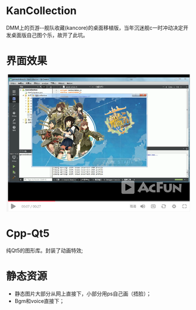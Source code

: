 # KanCollection
DMM上的页游--舰队收藏(kancore)的桌面移植版，当年沉迷舰c一时冲动决定开发桌面版自己图个乐，故开了此坑。

# 界面效果
<a href="http://www.acfun.cn/v/ac4092289" rel="Video"><img src="https://github.com/shuoGG1239/KanCollection/blob/master/kancore_cpp_ver/example_img/ac_kan.png" alt="Video"></a>

# Cpp-Qt5
纯Qt5的图形库。封装了动画特效;

# 静态资源
* 静态图片大部分从网上直接下，小部分用ps自己画（捂脸）；
* Bgm和voice直接下；


